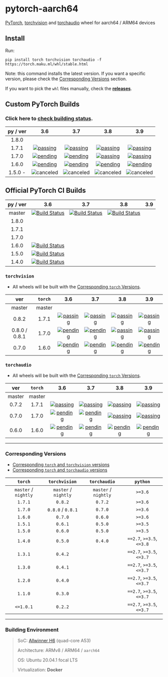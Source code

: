 # pytorch-aarch64
[PyTorch][20], [torchvision][21] and [torchaudio][22] wheel for aarch64 / ARM64 devices

## Install

Run:

`pip install torch torchvision torchaudio -f https://torch.maku.ml/whl/stable.html`

Note: this command installs the latest version.
If you want a specific version, please check the [Corresponding Versions](#corresponding-versions) section.

If you want to pick the `whl` files manually, check the **[releases][16]**.

## Custom PyTorch Builds

### Click here to [check building status][17].

| py / ver | 3.6 | 3.7 | 3.8 | 3.9 |
| :---: | :---: | :---: | :---: | :---: |
| 1.8.0 | | | | |
| 1.7.1 | [![passing][2]][18] | [![passing][2]][18] | [![passing][2]][18] | [![passing][2]][18] |
| 1.7.0 | [![pending][4]][12] | [![pending][4]][12] | [![passing][2]][12] | [![passing][2]][12] |
| 1.6.0 | [![pending][4]][10] | [![pending][4]][10] | [![pending][4]][10] | [![pending][4]][10] |
| 1.5.0 - | ![canceled][15] | ![canceled][15] | ![canceled][15] | ![canceled][15] |

## Official PyTorch CI Builds

| py / ver | 3.6 | 3.7 | 3.8 | 3.9 |
| :---: | :---: | :---: | :---: | :---: |
| master | [![Build Status][7]][19] | [![Build Status][9]][19] | [![Build Status][11]][19] | |
| 1.8.0 | | | | |
| 1.7.1 | | | | |
| 1.7.0 | | | | |
| 1.6.0 | [![Build Status][5]][19] | | | |
| 1.5.0 | [![Build Status][3]][19] | | | |
| 1.4.0 | [![Build Status][1]][19] | | | |

### `torchvision`
* All wheels will be built with the [Corresponding `torch` Versions](#corresponding-versions).

| ver | `torch` | 3.6 | 3.7 | 3.8 | 3.9 |
| :---: | :---: | :---: | :---: | :---: | :---: |
| master | master | | | | |
| 0.8.2 | 1.7.1 | [![passing][2]][18] | [![passing][2]][18] | [![passing][2]][18] | [![passing][2]][18] |
| 0.8.0 / 0.8.1 | 1.7.0 | [![pending][4]][12] | [![pending][4]][12] | [![passing][2]][12] | [![passing][2]][12] |
| 0.7.0 | 1.6.0 | [![pending][4]][10] | [![pending][4]][10] | [![pending][4]][10] | [![pending][4]][10] |

### `torchaudio`
* All wheels will be built with the [Corresponding `torch` Versions](#corresponding-versions).

| ver | `torch` | 3.6 | 3.7 | 3.8 | 3.9 |
| :---: | :---: | :---: | :---: | :---: | :---: |
| master | master | | | | |
| 0.7.2 | 1.7.1 | [![passing][2]][18] | [![passing][2]][18] | [![passing][2]][18] | [![passing][2]][18] |
| 0.7.0 | 1.7.0 | [![pending][4]][12] | [![pending][4]][12] | [![passing][2]][12] | [![passing][2]][12] |
| 0.6.0 | 1.6.0 | [![pending][4]][10] | [![pending][4]][10] | [![pending][4]][10] | [![pending][4]][10] |

---

### Corresponding Versions
* [Corresponding `torch` and `torchvision` versions][13]
* [Corresponding `torch` and `torchaudio` versions][14]

| `torch` | `torchvision` | `torchaudio` | `python` |
| :---: | :---: | :---: | :---: |
| `master` / `nightly` | `master` / `nightly` | `master` / `nightly` | `>=3.6` |
| `1.7.1` | `0.8.2` | `0.7.2` | `>=3.6` |
| `1.7.0` | `0.8.0` / `0.8.1` | `0.7.0` | `>=3.6` |
| `1.6.0` | `0.7.0` | `0.6.0` | `>=3.6` |
| `1.5.1` | `0.6.1` | `0.5.0` | `>=3.5` |
| `1.5.0` | `0.6.0` | `0.5.0` | `>=3.5` |
| `1.4.0` | `0.5.0` | `0.4.0` | `==2.7`, `>=3.5`, `<=3.8` |
| `1.3.1` | `0.4.2` | | `==2.7`, `>=3.5`, `<=3.7` |
| `1.3.0` | `0.4.1` | | `==2.7`, `>=3.5`, `<=3.7` |
| `1.2.0` | `0.4.0` | | `==2.7`, `>=3.5`, `<=3.7` |
| `1.1.0` | `0.3.0` | | `==2.7`, `>=3.5`, `<=3.7` |
| `<=1.0.1` | `0.2.2` | | `==2.7`, `>=3.5`, `<=3.7` |

[1]: http://openlabtesting.org:15000/badge?project=pytorch%2Fpytorch&job_name=pytorch-arm64-build-daily-v1.4.0
[2]: https://img.shields.io/badge/build-passing-brightgreen
[3]: http://openlabtesting.org:15000/badge?project=pytorch%2Fpytorch&job_name=pytorch-arm64-build-daily-v1.5.0
[4]: https://img.shields.io/badge/build-pending-yellow
[5]: http://openlabtesting.org:15000/badge?project=pytorch%2Fpytorch&job_name=pytorch-arm64-build-daily-v1.6.0
[6]: https://img.shields.io/badge/build-running-blue
[7]: http://openlabtesting.org:15000/badge?project=pytorch%2Fpytorch&job_name=pytorch-arm64-build-daily-master-py36
[8]: https://img.shields.io/badge/build-failed-red
[9]: http://openlabtesting.org:15000/badge?project=pytorch%2Fpytorch&job_name=pytorch-arm64-build-daily-master-py37
[10]: https://github.com/KumaTea/pytorch-aarch64/releases/tag/v1.6.0
[11]: http://openlabtesting.org:15000/badge?project=pytorch%2Fpytorch&job_name=pytorch-arm64-build-daily-master-py38
[12]: https://github.com/KumaTea/pytorch-aarch64/releases/tag/v1.7.0
[13]: https://github.com/pytorch/vision#installation
[14]: https://github.com/pytorch/audio#dependencies
[15]: https://img.shields.io/badge/build-canceled-lightgrey
[16]: https://github.com/KumaTea/pytorch-aarch64/releases
[17]: https://github.com/KumaTea/pytorch-aarch64/issues/1
[18]: https://github.com/KumaTea/pytorch-aarch64/releases/tag/v1.7.1
[19]: https://status.openlabtesting.org/builds/builds?project=pytorch%2Fpytorch
[20]: https://github.com/pytorch/pytorch
[21]: https://github.com/pytorch/vision
[22]: https://github.com/pytorch/audio

---

### Building Environment

> SoC: [Allwinner H6](https://linux-sunxi.org/H6) (quad-core A53)
> 
> Architecture: ARMv8 / ARM64 / `aarch64`
> 
> OS: Ubuntu 20.04.1 focal LTS
> 
> Virtualization: **Docker**
